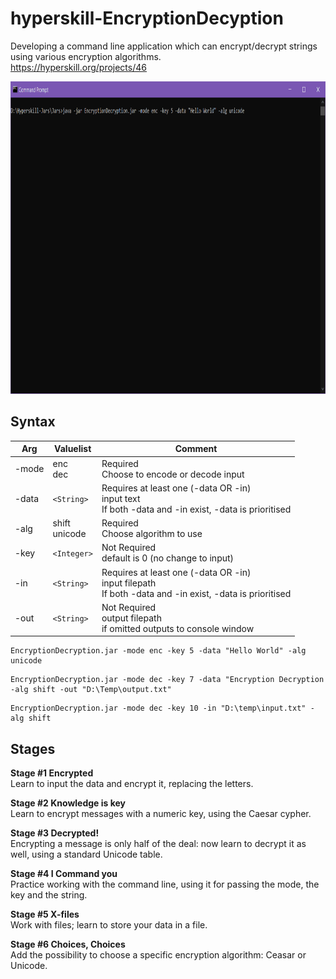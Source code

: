 # hyperskill-EncryptionDecyption
Developing a command line application which can encrypt/decrypt strings using various encryption algorithms.  
https://hyperskill.org/projects/46

<img src="https://github.com/drtierney/hyperskill-EncryptionDecryption/blob/master/EncryptionDecryption.gif" width="800" height="500" />

## Syntax

| Arg | Valuelist | Comment
| --- | --------- | ------- |
| -mode | enc<br>dec | Required<br>Choose to encode or decode input|
| -data | `<String>` | Requires at least one (-data OR -in)<br>input text<br>If both -data and -in exist, -data is prioritised|
| -alg  | shift<br>unicode | Required<br>Choose algorithm to use|
| -key  | `<Integer>`| Not Required<br>default is 0 (no change to input)|
| -in   | `<String>` | Requires at least one (-data OR -in)<br>input filepath<br>If both -data and -in exist, -data is prioritised|
| -out  | `<String>` | Not Required<br>output filepath<br>if omitted outputs to console window|

```
EncryptionDecryption.jar -mode enc -key 5 -data "Hello World" -alg unicode
```
```
EncryptionDecryption.jar -mode dec -key 7 -data "Encryption Decryption -alg shift -out "D:\Temp\output.txt"
```
```
EncryptionDecryption.jar -mode dec -key 10 -in "D:\temp\input.txt" -alg shift
```

## Stages

**Stage #1 Encrypted**  
Learn to input the data and encrypt it, replacing the letters.

**Stage #2 Knowledge is key**  
Learn to encrypt messages with a numeric key, using the Caesar cypher. 

**Stage #3 Decrypted!**  
Encrypting a message is only half of the deal: now learn to decrypt it as well, using a standard Unicode table.

**Stage #4 I Command you**  
Practice working with the command line, using it for passing the mode, the key and the string.

**Stage #5 X-files**  
Work with files; learn to store your data in a file.

**Stage #6 Choices, Choices**  
Add the possibility to choose a specific encryption algorithm: Ceasar or Unicode.
